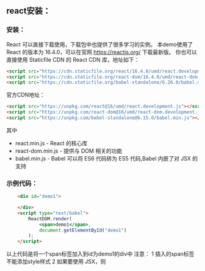 ## react安装：

### 安装：

React 可以直接下载使用，下载包中也提供了很多学习的实例。
本demo使用了 React 的版本为 16.4.0，可以在官网 https://reactjs.org/ 下载最新版。
你也可以直接使用 Staticfile CDN 的 React CDN 库，地址如下：

```html
<script src="https://cdn.staticfile.org/react/16.4.0/umd/react.development.js"></script>
<script src="https://cdn.staticfile.org/react-dom/16.4.0/umd/react-dom.development.js"></script>
<script src="https://cdn.staticfile.org/babel-standalone/6.26.0/babel.min.js"></script>
```

官方CDN地址：
```html
<script src="https://unpkg.com/react@16/umd/react.development.js"></script>
<script src="https://unpkg.com/react-dom@16/umd/react-dom.development.js"></script>
<script src="https://unpkg.com/babel-standalone@6.15.0/babel.min.js"></script>
```

其中
+ react.min.js - React 的核心库
+ react-dom.min.js - 提供与 DOM 相关的功能
+ babel.min.js - Babel 可以将 ES6 代码转为 ES5 代码,Babel 内嵌了对 JSX 的支持

### 示例代码：
```html
    <div id="demo1">

    </div>
    <script type="text/babel">
        ReactDOM.render(
            <span>demo1</span>,
            document.getElementById("demo1")
        );
    </script>
```
以上代码是将一个span标签加入到id为demo1的div中
    注意：
        1 插入的span标签不能添加style样式
        2 如果要使用 JSX，则 <script> 标签的 type 属性需要设置为 text/babel
        3 react中的class为className
        4 只能通过id来插入元素
